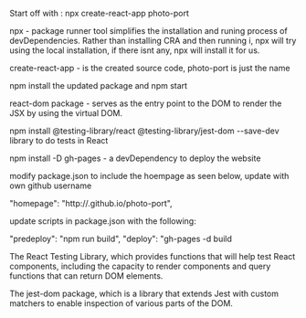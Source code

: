 Start off with : npx create-react-app photo-port

npx - package runner tool simplifies the installation and runing process of devDependencies. Rather than installing CRA and then running i, npx will try using the local installation, if there isnt any, npx will install it for us.

create-react-app - is the created source code, photo-port is just the name

npm install the updated package and npm start

react-dom package - serves as the entry point to the DOM to render the JSX by using the virtual DOM.

npm install @testing-library/react @testing-library/jest-dom --save-dev
library to do tests in React

npm install -D gh-pages - a devDependency to deploy the website

modify package.json to include the hoempage as seen below, update <username> with own github username

"homepage": "http://<username>.github.io/photo-port",

update scripts in package.json with the following:

"predeploy": "npm run build",
"deploy": "gh-pages -d build

The React Testing Library, which provides functions that will help test React components, including the capacity to render components and query functions that can return DOM elements.

The jest-dom package, which is a library that extends Jest with custom matchers to enable inspection of various parts of the DOM.
